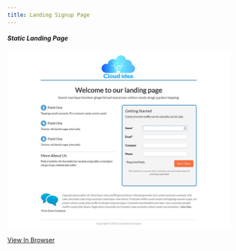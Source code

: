```yaml
---
title: Landing Signup Page
---
```


##### Static Landing Page 

![Full Page Site](assets/img/projects/proj-7/full.jpg)

<a href="https://omgninjas.me/signup-landing/" target="_blank">View In Browser</a>
